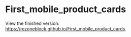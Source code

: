 # First_mobile_product_cards
View the finished version: https://rezoneblock.github.io/First_mobile_product_cards.
